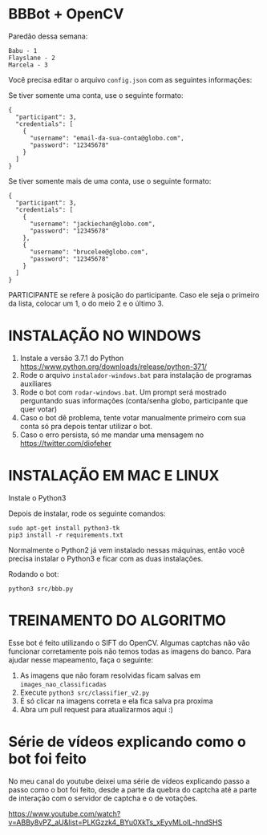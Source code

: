 BBBot + OpenCV
===============

Paredão dessa semana:
```
Babu - 1
Flayslane - 2
Marcela - 3
```

Você precisa editar o arquivo `config.json` com as seguintes informações:

Se tiver somente uma conta, use o seguinte formato:

```
{
  "participant": 3,
  "credentials": [
    {
      "username": "email-da-sua-conta@globo.com",
      "password": "12345678"
    }
  ]
}
```

Se tiver somente mais de uma conta, use o seguinte formato:

```
{
  "participant": 3,
  "credentials": [
    {
      "username": "jackiechan@globo.com",
      "password": "12345678"
    },
    {
      "username": "brucelee@globo.com",
      "password": "12345678"
    }
  ]
}
```



PARTICIPANTE se refere à posição do participante. Caso ele seja o primeiro da lista, colocar um 1,
o do meio 2 e o último 3.


INSTALAÇÃO NO WINDOWS
=====================


1) Instale a versão 3.7.1 do Python https://www.python.org/downloads/release/python-371/
2) Rode o arquivo `instalador-windows.bat` para instalação de programas auxiliares
3) Rode o bot com `rodar-windows.bat`. Um prompt será mostrado perguntando suas informações (conta/senha globo, participante que quer votar)
4) Caso o bot dê problema, tente votar manualmente primeiro com sua conta só pra depois tentar utilizar o bot.
5) Caso o erro persista, só me mandar uma mensagem no https://twitter.com/diofeher


INSTALAÇÃO EM MAC E LINUX
=========================

Instale o Python3

Depois de instalar, rode os seguinte comandos:

```
sudo apt-get install python3-tk
pip3 install -r requirements.txt
```

Normalmente o Python2 já vem instalado nessas máquinas, então você precisa instalar o Python3 e ficar com as duas instalações.

Rodando o bot:

```
python3 src/bbb.py
```

TREINAMENTO DO ALGORITMO
========================

Esse bot é feito utilizando o SIFT do OpenCV. Algumas captchas não vão funcionar corretamente pois não temos todas as imagens do banco. Para ajudar nesse mapeamento, faça o seguinte:

1) As imagens que não foram resolvidas ficam salvas em `images_nao_classificadas`
2) Execute `python3 src/classifier_v2.py`
3) É só clicar na imagens correta e ela fica salva pra proxima
4) Abra um pull request para atualizarmos aqui :)


Série de vídeos explicando como o bot foi feito
======================================================

No meu canal do youtube deixei uma série de vídeos explicando passo a passo como o bot foi feito, desde a parte da quebra do captcha até a parte de interação com o servidor de captcha e o de votações.

https://www.youtube.com/watch?v=ABBy8vPZ_aU&list=PLKGzzk4_BYu0XkTs_xEyvMLolL-hndSHS
